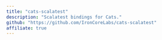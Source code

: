 ```yaml
---
title: "cats-scalatest"
description: "Scalatest bindings for Cats."
github: "https://github.com/IronCoreLabs/cats-scalatest"
affiliate: true
---
```

